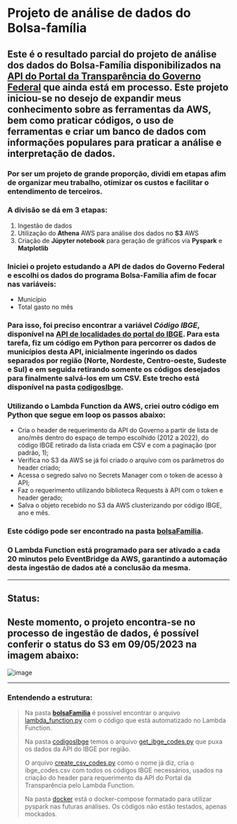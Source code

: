 # **Projeto de análise de dados do Bolsa-família**

## Este é o resultado parcial do projeto de análise dos dados do Bolsa-Família disponibilizados na [API do Portal da Transparência do Governo Federal](https://api.portaldatransparencia.gov.br/swagger-ui.html) que ainda está em processo. Este projeto iniciou-se no desejo de expandir meus conhecimento sobre as ferramentas da AWS, bem como praticar códigos, o uso de ferramentas e criar um banco de dados com informações populares para praticar a análise e interpretação de dados.


### Por ser um projeto de grande proporção, dividi em etapas afim de organizar meu trabalho, otimizar os custos e facilitar o entendimento de terceiros. 
### A divisão se dá em 3 etapas:
1. Ingestão de dados
2. Utilização do **Athena** AWS para análise dos dados no **S3** AWS
3. Criação de **Júpyter notebook** para geração de gráficos via **Pyspark** e **Matplotlib**


### Iniciei o projeto estudando a API de dados do Governo Federal e escolhi os dados do programa Bolsa-Família afim de focar nas variáveis:
- Município
- Total gasto no mês

### Para isso, foi preciso encontrar a variável ***Código IBGE***, disponível na [API de localidades do portal do IBGE](https://servicodados.ibge.gov.br/api/docs/localidades). Para esta tarefa, fiz um código em Python para percorrer os dados de municípios desta API, inicialmente ingerindo os dados separados por região (Norte, Nordeste, Centro-oeste, Sudeste e Sul) e em seguida retirando somente os códigos desejados para finalmente salvá-los em um CSV. Este trecho está disponível na pasta [codigosIbge](https://github.com/jonesamandajones/bolsa-familia/tree/main/codigosIbge).

### Utilizando o Lambda Function da AWS, criei outro código em Python que segue em loop os passos abaixo:
* Cria o header de requerimento da API do Governo a partir de lista de ano/mês dentro do espaço de tempo escolhido (2012 a 2022), do código IBGE retirado da lista criada em CSV e com a paginação (por padrão, 1);
* Verifica no S3 da AWS se já foi criado o arquivo com os parâmetros do header criado;
* Acessa o segredo salvo no Secrets Manager com o token de acesso à API;
* Faz o requerimento utilizando biblioteca Requests à API com o token e header gerado;
* Salva o objeto recebido no S3 da AWS clusterizando por código IBGE, ano e mês.

### Este código pode ser encontrado na pasta [bolsaFamilia](https://github.com/jonesamandajones/bolsa-familia/tree/main/bolsaFamilia).

### O Lambda Function está programado para ser ativado a cada 20 minutos pelo EventBridge da AWS, garantindo a automação desta ingestão de dados até a conclusão da mesma.  


---
## **Status**:
## Neste momento, o projeto encontra-se no processo de **ingestão de dados**, é possível conferir o status do S3 em 09/05/2023 na imagem abaixo:

![image](https://github.com/jonesamandajones/bolsa-familia/assets/101410608/e2732458-fe5e-41c2-ae52-63316e38bb55)

---

### Entendendo a estrutura:

> Na pasta [**bolsaFamilia**](https://github.com/jonesamandajones/bolsa-familia/tree/main/bolsaFamilia) é possível encontrar o arquivo [lambda_function.py](https://github.com/jonesamandajones/bolsa-familia/blob/main/bolsaFamilia/lambda_function.py) com o código que está automatizado no Lambda Function.
>
> Na pasta [codigosIbge](https://github.com/jonesamandajones/bolsa-familia/tree/main/codigosIbge) temos o arquivo [get_ibge_codes.py](https://github.com/jonesamandajones/bolsa-familia/blob/main/codigosIbge/get_ibge_codes.py) que puxa os dados da API do IBGE por região.
>
> O arquivo [create_csv_codes.py](https://github.com/jonesamandajones/bolsa-familia/blob/main/codigosIbge/create_csv_codes.py) como o nome já diz, cria o ibge_codes.csv com todos os códigos IBGE necessários, usados na criação do header para requerimento da API do Portal da Transparência pelo Lambda Function.
>
> Na pasta [docker](https://github.com/jonesamandajones/bolsa-familia/tree/main/docker) está o docker-compose formatado para utilizar pyspark nas futuras análises. Os códigos não estão testados, apenas mockados.
